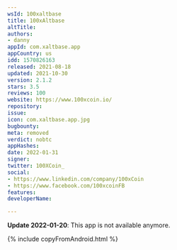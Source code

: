 ```yaml
---
wsId: 100xaltbase
title: 100xAltbase
altTitle: 
authors:
- danny
appId: com.xaltbase.app
appCountry: us
idd: 1570826163
released: 2021-08-18
updated: 2021-10-30
version: 2.1.2
stars: 3.5
reviews: 100
website: https://www.100xcoin.io/
repository: 
issue: 
icon: com.xaltbase.app.jpg
bugbounty: 
meta: removed
verdict: nobtc
appHashes: 
date: 2022-01-31
signer: 
twitter: 100XCoin_
social:
- https://www.linkedin.com/company/100xCoin
- https://www.facebook.com/100xcoinFB
features: 
developerName: 

---
```


 **Update 2022-01-20**: This app is not available anymore.

{% include copyFromAndroid.html %}
